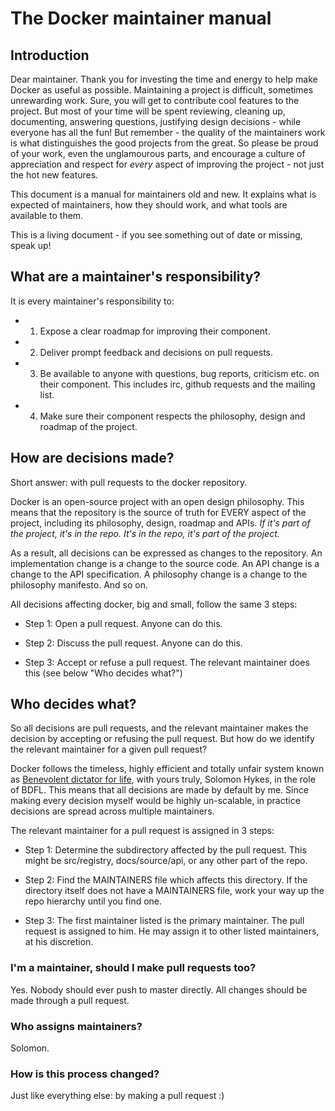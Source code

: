 # The Docker maintainer manual

## Introduction

Dear maintainer. Thank you for investing the time and energy to help make Docker as
useful as possible. Maintaining a project is difficult, sometimes unrewarding work.
Sure, you will get to contribute cool features to the project. But most of your time
will be spent reviewing, cleaning up, documenting, answering questions, justifying
design decisions - while everyone has all the fun! But remember - the quality of the
maintainers work is what distinguishes the good projects from the great.
So please be proud of your work, even the unglamourous parts, and encourage a culture
of appreciation and respect for *every* aspect of improving the project - not just the
hot new features.

This document is a manual for maintainers old and new. It explains what is expected of
maintainers, how they should work, and what tools are available to them.

This is a living document - if you see something out of date or missing, speak up!


## What are a maintainer's responsibility?

It is every maintainer's responsibility to:

* 1) Expose a clear roadmap for improving their component.
* 2) Deliver prompt feedback and decisions on pull requests.
* 3) Be available to anyone with questions, bug reports, criticism etc. on their component. This includes irc, github requests and the mailing list.
* 4) Make sure their component respects the philosophy, design and roadmap of the project.


## How are decisions made?

Short answer: with pull requests to the docker repository.

Docker is an open-source project with an open design philosophy. This means that the repository is the source of truth for EVERY aspect of the project,
including its philosophy, design, roadmap and APIs. *If it's part of the project, it's in the repo. It's in the repo, it's part of the project.*

As a result, all decisions can be expressed as changes to the repository. An implementation change is a change to the source code. An API change is a change to
the API specification. A philosophy change is a change to the philosophy manifesto. And so on.

All decisions affecting docker, big and small, follow the same 3 steps:

* Step 1: Open a pull request. Anyone can do this.

* Step 2: Discuss the pull request. Anyone can do this.

* Step 3: Accept or refuse a pull request. The relevant maintainer does this (see below "Who decides what?")


## Who decides what?

So all decisions are pull requests, and the relevant maintainer makes the decision by accepting or refusing the pull request.
But how do we identify the relevant maintainer for a given pull request?

Docker follows the timeless, highly efficient and totally unfair system known as [Benevolent dictator for life](http://en.wikipedia.org/wiki/Benevolent_Dictator_for_Life),
with yours truly, Solomon Hykes, in the role of BDFL.
This means that all decisions are made by default by me. Since making every decision myself would be highly un-scalable, in practice decisions are spread across multiple maintainers.

The relevant maintainer for a pull request is assigned in 3 steps:

* Step 1: Determine the subdirectory affected by the pull request. This might be src/registry, docs/source/api, or any other part of the repo.

* Step 2: Find the MAINTAINERS file which affects this directory. If the directory itself does not have a MAINTAINERS file, work your way up the repo hierarchy until you find one.

* Step 3: The first maintainer listed is the primary maintainer. The pull request is assigned to him. He may assign it to other listed maintainers, at his discretion.


### I'm a maintainer, should I make pull requests too?

Yes. Nobody should ever push to master directly. All changes should be made through a pull request.

### Who assigns maintainers?

Solomon.

### How is this process changed?

Just like everything else: by making a pull request :)
